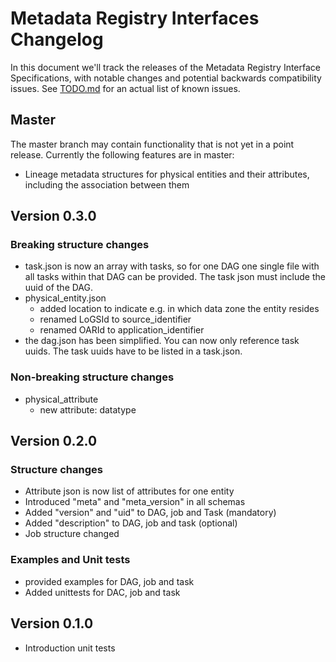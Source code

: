 # Metadata Registry Interfaces Changelog

In this document we'll track the releases of the Metadata Registry Interface Specifications, with notable changes and potential backwards compatibility issues. See [TODO.md](TODO.md) for an actual list of known issues.


## Master

The master branch may contain functionality that is not yet in a point release. Currently the following features are in master:

* Lineage metadata structures for physical entities and their attributes, including the association between them

## Version 0.3.0

### Breaking structure changes
* task.json is now an array with tasks, so for one DAG one single file with all tasks within that DAG can be provided. The task json must include the uuid of the DAG.
* physical_entity.json
  * added location to indicate e.g. in which data zone the entity resides
  * renamed LoGSId to source_identifier
  * renamed OARId to application_identifier
* the dag.json has been simplified. You can now only reference task uuids. The task uuids have to be listed in a task.json.

### Non-breaking structure changes
* physical_attribute
    * new attribute: datatype
    
## Version 0.2.0

### Structure changes
* Attribute json is now  list of attributes for one entity
* Introduced "meta" and "meta_version" in all schemas
* Added "version" and "uid" to DAG, job and Task (mandatory)
* Added "description" to DAG, job and task (optional)
* Job structure changed

### Examples and Unit tests
* provided examples for DAG, job and task
* Added unittests for DAC, job and task

## Version 0.1.0

* Introduction unit tests
